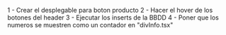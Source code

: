  
 1 - Crear el desplegable para boton producto
 2 - Hacer el hover de los botones del header
 3 - Ejecutar los inserts de la BBDD
 4 - Poner que los numeros se muestren como un contador en "divInfo.tsx"